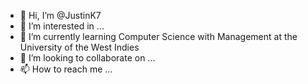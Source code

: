 - 👋 Hi, I’m @JustinK7
- 👀 I’m interested in ...
- 🌱 I’m currently learning Computer Science with Management at the University of the West Indies
- 💞️ I’m looking to collaborate on ...
- 📫 How to reach me ...

<!---
JustinK7/JustinK7 is a ✨ special ✨ repository because its `README.md` (this file) appears on your GitHub profile.
You can click the Preview link to take a look at your changes.
--->
